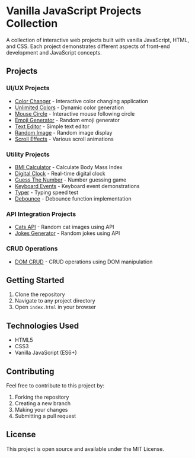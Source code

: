 # Vanilla JavaScript Projects Collection

A collection of interactive web projects built with vanilla JavaScript, HTML, and CSS. Each project demonstrates different aspects of front-end development and JavaScript concepts.

## Projects

### UI/UX Projects

- [Color Changer](./1-colorChanger) - Interactive color changing application
- [Unlimited Colors](./6-unlimitedColors) - Dynamic color generation
- [Mouse Circle](./9-mouseCircle) - Interactive mouse following circle
- [Emoji Generator](./10-emoji) - Random emoji generator
- [Text Editor](./11-textEditor) - Simple text editor
- [Random Image](./12-randomImage) - Random image display
- [Scroll Effects](./7-scroll) - Various scroll animations

### Utility Projects

- [BMI Calculator](./2-BMICalculator) - Calculate Body Mass Index
- [Digital Clock](./3-DigitalClock) - Real-time digital clock
- [Guess The Number](./4-GuessTheNumber) - Number guessing game
- [Keyboard Events](./5-keyboard) - Keyboard event demonstrations
- [Typer](./8-typer) - Typing speed test
- [Debounce](./16-debounce) - Debounce function implementation

### API Integration Projects

- [Cats API](./14-cats) - Random cat images using API
- [Jokes Generator](./13-jokes) - Random jokes using API

### CRUD Operations

- [DOM CRUD](./15-crudDom) - CRUD operations using DOM manipulation

## Getting Started

1. Clone the repository
2. Navigate to any project directory
3. Open `index.html` in your browser

## Technologies Used

- HTML5
- CSS3
- Vanilla JavaScript (ES6+)

## Contributing

Feel free to contribute to this project by:

1. Forking the repository
2. Creating a new branch
3. Making your changes
4. Submitting a pull request

## License

This project is open source and available under the MIT License.
